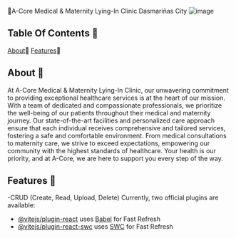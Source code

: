 🏥A-Core Medical & Maternity Lying-In Clinic Dasmariñas City
![image](https://github.com/CSaguinsin/ACORE-full-stack-web-app/assets/123741242/66fed6c6-aa38-4580-b0f3-ca7b4e1d566b)


## Table Of Contents 📔
[About](docs/CONTRIBUTING.md)📑
[Features](docs/CONTRIBUTING.md)🚀

## About 📑
At A-Core Medical & Maternity Lying-In Clinic, our unwavering commitment to providing exceptional healthcare services is at the heart of our mission. With a team of dedicated and compassionate professionals, we prioritize the well-being of our patients throughout their medical and maternity journey. Our state-of-the-art facilities and personalized care approach ensure that each individual receives comprehensive and tailored services, fostering a safe and comfortable environment. From medical consultations to maternity care, we strive to exceed expectations, empowering our community with the highest standards of healthcare. Your health is our priority, and at A-Core, we are here to support you every step of the way.
## Features 🚀
-CRUD (Create, Read, Upload, Delete)
Currently, two official plugins are available:

- [@vitejs/plugin-react](https://github.com/vitejs/vite-plugin-react/blob/main/packages/plugin-react/README.md) uses [Babel](https://babeljs.io/) for Fast Refresh
- [@vitejs/plugin-react-swc](https://github.com/vitejs/vite-plugin-react-swc) uses [SWC](https://swc.rs/) for Fast Refresh
